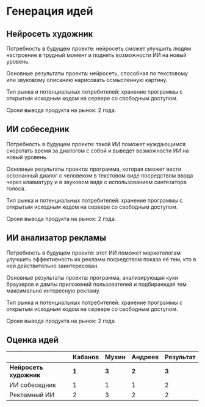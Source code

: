 # Генерация идей
## Нейросеть художник
Потребность в будущем проекте: нейросеть сможет улучшить людям настроение в трудный момент и поднять возможности ИИ на новый уровень.

Основные результаты проекта: нейросеть, способная по текстовому или звуковому описанию нарисовать осмысленную картину.

Тип рынка и потенциальных потребителей: хранение программы с открытым исходным кодом на сервере со свободным доступом.

Сроки вывода продукта на рынок: 2 года.
## ИИ собеседник
Потребность в будущем проекте: такой ИИ поможет нуждающимся скоротать время за диалогом с собой и выведет возможности ИИ на новый уровень.

Основные результаты проекта: программа, которая сможет вести осознанный диалог с человеком в текстовом виде посредством ввода через клавиатуру и в звуковом виде с использованием синтезатора голоса.

Тип рынка и потенциальных потребителей: хранение программы с открытым исходным кодом на сервере со свободным доступом.

Сроки вывода продукта на рынок: 2 года.
## ИИ анализатор рекламы
Потребность в будущем проекте: этот ИИ поможет маркетологам улучшить эффективность их рекламы посредством показа её тем, кто в ней действительно заинтересован.

Основные результаты проекта: программа, анализирующая куки браузеров и дампы приложений пользователей и подбирающая тем максимально интересную рекламу.

Тип рынка и потенциальных потребителей: хранение программы с открытым исходным кодом на сервере со свободным доступом.

Сроки вывода продукта на рынок: 2 года.
## Оценка идей

|        | Кабанов | Мухин | Андреев     | Результат |
| ------ | ------ | ------- | ------------ | --------- |
| **Нейросеть художник** | **1** | **3** | **2** | **3** |
| ИИ собеседник | 1 | 1 | 1 | 2 |
| Рекламный ИИ | 2 | 3 | 2 | 2 |


